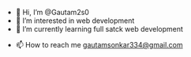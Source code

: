- 👋 Hi, I’m @Gautam2s0
- 👀 I’m interested in web development
- 🌱 I’m currently learning full satck web development
<!-- - 💞️ I’m looking to collaborate on ... -->
- 📫 How to reach me gautamsonkar334@gmail.com

<!---
Gautam2s0/Gautam2s0 is a ✨ special ✨ repository because its `README.md` (this file) appears on your GitHub profile.
You can click the Preview link to take a look at your changes.
--->
